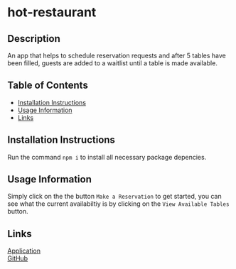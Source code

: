 # hot-restaurant

## Description

An app that helps to schedule reservation requests and after 5 tables have been filled, guests are added to a waitlist until a table is made available.

## Table of Contents

- [Installation Instructions](#Installation-Instructions)
- [Usage Information](#Usage-Information)
- [Links](#links)

## Installation Instructions

Run the command `npm i` to install all necessary package depencies.

## Usage Information

Simply click on the the button `Make a Reservation` to get started, you can see what the current availabiltiy is by clicking on the `View Available Tables` button.

## Links

[Application](https://fathomless-castle-61877.herokuapp.com/)  
 [GitHub](https://github.com/zachraab/hot-restaurant)
